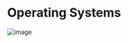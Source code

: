 # Operating Systems

![image](https://github.com/mohsinarf/Notes/assets/69187532/9ca86593-5bf3-4c43-8a09-05393ae67790)

